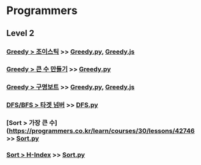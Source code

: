 # Programmers

## Level 2

### [Greedy > 조이스틱](https://programmers.co.kr/learn/courses/30/lessons/42860) >> [Greedy.py](JY_Joystick.py), [Greedy.js](JY_Joystick.js)

### [Greedy > 큰 수 만들기](https://programmers.co.kr/learn/courses/30/lessons/42883) >> [Greedy.py](JY_make_big_num_3.py)

### [Greedy > 구명보트](https://programmers.co.kr/learn/courses/30/lessons/42885) >> [Greedy.py](JY_lifeboat_1.py), [Greedy.js](JY_lifeboat.js)

### [DFS/BFS > 타겟 넘버](https://programmers.co.kr/learn/courses/30/lessons/43165) >> [DFS.py](JY_target_num.py)

### [Sort > 가장 큰 수](https://programmers.co.kr/learn/courses/30/lessons/42746 >> [Sort.py](JY_largest_num.py)

### [Sort > H-Index](https://programmers.co.kr/learn/courses/30/lessons/42747) >> [Sort.py](JY_H_index.py)



